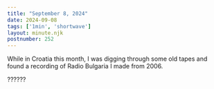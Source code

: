 ```yaml
---
title: "September 8, 2024"
date: 2024-09-08
tags: ['1min', 'shortwave']
layout: minute.njk
postnumber: 252
---	
```


While in Croatia this month, I was digging through some old tapes and found a recording of Radio Bulgaria I made from 2006. 

??????
